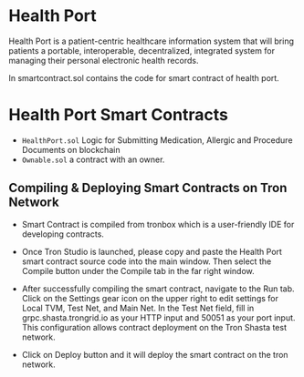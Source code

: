 # Health Port 

Health Port is a patient-centric healthcare information system that will bring patients a portable, interoperable, decentralized, integrated system for managing their personal electronic health records.

In smartcontract.sol contains the code for smart contract of health port.

# Health Port Smart Contracts
* `HealthPort.sol` Logic for Submitting Medication, Allergic and Procedure Documents on blockchain
* `Ownable.sol` a contract with an owner.

## Compiling & Deploying Smart Contracts on Tron Network
* Smart Contract is compiled from tronbox which is a user-friendly IDE for developing contracts.
* Once Tron Studio is launched, please copy and paste the Health Port smart contract source code into the main window. Then select the Compile button under the Compile tab in the far right window.

* After successfully compiling the smart contract, navigate to the Run tab. Click on the Settings gear icon on the upper right to edit settings for Local TVM, Test Net, and Main Net. In the Test Net field, fill in grpc.shasta.trongrid.io as your HTTP input and 50051 as your port input. This configuration allows contract deployment on the Tron Shasta test network.
* Click on Deploy button and it will deploy the smart contract on the tron network.
